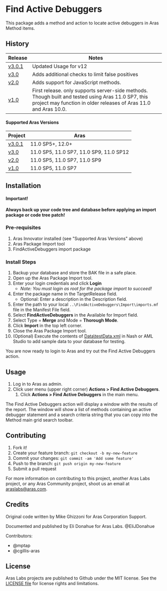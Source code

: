 # Find Active Debuggers

This package adds a method and action to locate active debuggers in Aras Method items.

## History

Release | Notes
--------|--------
[v3.0.1](https://github.com/ArasLabs/find-active-debuggers/releases/tag/v3.0.1) | Updated Usage for v12 
[v3.0](https://github.com/ArasLabs/find-active-debuggers/releases/tag/v3.0) | Adds additional checks to limit false positives
[v2.0](https://github.com/ArasLabs/find-active-debuggers/releases/tag/v2.0) | Adds support for JavaScript methods.
[v1.0](https://github.com/ArasLabs/find-active-debuggers/releases/tag/v1.0) | First release. only supports server-side methods. Though built and tested using Aras 11.0 SP7, this project may function in older releases of Aras 11.0 and Aras 10.0.

#### Supported Aras Versions

Project | Aras
--------|------
[v3.0.1](https://github.com/ArasLabs/find-active-debuggers/releases/tag/v3.0.1) | 11.0 SP5+, 12.0+ 
[v3.0](https://github.com/ArasLabs/find-active-debuggers/releases/tag/v3.0) | 11.0 SP5, 11.0 SP7, 11.0 SP9, 11.0 SP12
[v2.0](https://github.com/ArasLabs/find-active-debuggers/releases/tag/v2.0) | 11.0 SP5, 11.0 SP7, 11.0 SP9
[v1.0](https://github.com/ArasLabs/find-active-debuggers/releases/tag/v1.0) | 11.0 SP5, 11.0 SP7

## Installation

#### Important!
**Always back up your code tree and database before applying an import package or code tree patch!**

### Pre-requisites

1. Aras Innovator installed (see "Supported Aras Versions" above)
2. Aras Package Import tool
3. FindActiveDebuggers import package

### Install Steps

1. Backup your database and store the BAK file in a safe place.
2. Open up the Aras Package Import tool.
3. Enter your login credentials and click **Login**
    * _Note: You must login as root for the package import to succeed!_
4. Enter the package name in the TargetRelease field.
    * Optional: Enter a description in the Description field.
5. Enter the path to your local `..\FindActiveDebuggers\Import\imports.mf` file in the Manifest File field.
6. Select **FindActiveDebuggers** in the Available for Import field.
7. Select Type = **Merge** and Mode = **Thorough Mode**.
8. Click **Import** in the top left corner.
9. Close the Aras Package Import tool.
10. (Optional) Execute the contents of [Data\testData.xml](./Data/testData.xml) in Nash or AML Studio to add sample data to your database for testing.

You are now ready to login to Aras and try out the Find Active Debuggers action.

## Usage

1. Log in to Aras as admin.
2. Click user menu (upper right corner) **Actions > Find Active Debuggers**.
   1. Click **Actions > Find Active Debuggers** in the main menu.

The Find Active Debuggers action will display a window with the results of the report. The window will show a list of methods containing an active debugger statement and a search criteria string that you can copy into the Method main grid search toolbar.

## Contributing

1. Fork it!
2. Create your feature branch: `git checkout -b my-new-feature`
3. Commit your changes: `git commit -am 'Add some feature'`
4. Push to the branch: `git push origin my-new-feature`
5. Submit a pull request

For more information on contributing to this project, another Aras Labs project, or any Aras Community project, shoot us an email at araslabs@aras.com.

## Credits

Original code written by Mike Ghizzoni for Aras Corporation Support.

Documented and published by Eli Donahue for Aras Labs. @EliJDonahue

Contributors:
* @mptap
* @cgillis-aras

## License

Aras Labs projects are published to Github under the MIT license. See the [LICENSE file](./LICENSE.md) for license rights and limitations.
